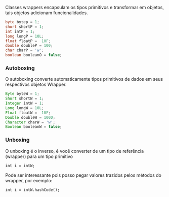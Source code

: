 Classes wrappers encapsulam os tipos primitivos e transformar em objetos, tais objetos adicionam funcionalidades.

```java
byte bytep = 1;  
short shortP = 1;  
int intP = 1;  
long longP = 10L;  
float floatP =  10F;  
double doubleP = 100;  
char charP = 'w';  
boolean booleanO = false;
```

### Autoboxing

O autoboxing converte automaticamente tipos primitivos de dados em seus respectivos objetos Wrapper.

```java
Byte byteW = 1;  
Short shortW = 1;  
Integer intW = 1;  
Long longW = 10L;  
Float floatW =  10F;  
Double doubleW = 100D;  
Character charW = 'w';  
Boolean booleanW = false;
```

### Unboxing

O unboxing é o inverso, é você converter de um tipo de referência (wrapper) para um tipo primitivo 

`int i = intW;`

Pode ser interessante pois posso pegar valores trazidos pelos métodos do wrapper, por exemplo: 

`int i = intW.hashCode();`




